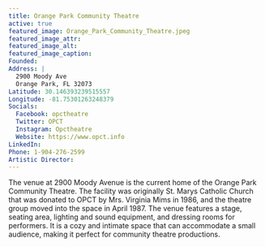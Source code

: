 ```yaml
---
title: Orange Park Community Theatre
active: true
featured_image: Orange_Park_Community_Theatre.jpeg
featured_image_attr:
featured_image_alt:
featured_image_caption:
Founded: 
Address: |
  2900 Moody Ave
  Orange Park, FL 32073
Latitude: 30.146393239515557
Longitude: -81.75301263248379
Socials:
  Facebook: opctheatre
  Twitter: OPCT
  Instagram: Opctheatre
  Website: https://www.opct.info
LinkedIn: 
Phone: 1-904-276-2599
Artistic Director: 
---
```

The venue at 2900 Moody Avenue is the current home of the Orange Park Community Theatre. The facility was originally St. Marys Catholic Church that was donated to OPCT by Mrs. Virginia Mims in 1986, and the theatre group moved into the space in April 1987. The venue features a stage, seating area, lighting and sound equipment, and dressing rooms for performers. It is a cozy and intimate space that can accommodate a small audience, making it perfect for community theatre productions.